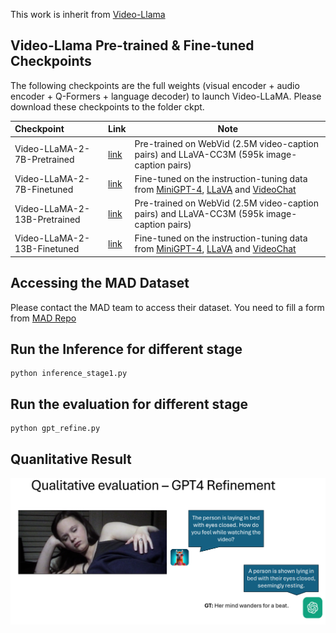 This work is inherit from [Video-Llama](https://github.com/DAMO-NLP-SG/Video-LLaMA)

## Video-Llama Pre-trained & Fine-tuned Checkpoints

The following checkpoints are the full weights (visual encoder + audio encoder + Q-Formers + language decoder) to launch Video-LLaMA. Please download these checkpoints to the folder ckpt. 


| Checkpoint       | Link | Note |
|:------------------|-------------|-------------|
| Video-LLaMA-2-7B-Pretrained    | [link](https://huggingface.co/DAMO-NLP-SG/Video-LLaMA-2-13B-Finetuned/tree/main)       | Pre-trained on WebVid (2.5M video-caption pairs) and LLaVA-CC3M (595k image-caption pairs) |
| Video-LLaMA-2-7B-Finetuned | [link](https://huggingface.co/DAMO-NLP-SG/Video-LLaMA-2-7B-Finetuned/tree/main) | Fine-tuned on the instruction-tuning data from [MiniGPT-4](https://github.com/Vision-CAIR/MiniGPT-4), [LLaVA](https://github.com/haotian-liu/LLaVA) and [VideoChat](https://github.com/OpenGVLab/Ask-Anything)|
| Video-LLaMA-2-13B-Pretrained    | [link](https://huggingface.co/DAMO-NLP-SG/Video-LLaMA-2-13B-Pretrained/tree/main)       | Pre-trained on WebVid (2.5M video-caption pairs) and LLaVA-CC3M (595k image-caption pairs) |
| Video-LLaMA-2-13B-Finetuned | [link](https://huggingface.co/DAMO-NLP-SG/Video-LLaMA-2-13B-Finetuned/tree/main) | Fine-tuned on the instruction-tuning data from [MiniGPT-4](https://github.com/Vision-CAIR/MiniGPT-4), [LLaVA](https://github.com/haotian-liu/LLaVA) and [VideoChat](https://github.com/OpenGVLab/Ask-Anything)|

## Accessing the MAD Dataset

Please contact the MAD team to access their dataset. You need to fill a form from [MAD Repo](https://github.com/Soldelli/MAD)

## Run the Inference for different stage
```
python inference_stage1.py
```

## Run the evaluation for different stage
```
python gpt_refine.py
```

## Quanlitative Result
<p align="center" width="100%">
<a target="_blank"><img src="figs/s2_person.png" alt="Video-LLaMA" style="min-width: 200px; display: block; margin: auto;"></a>
</p>
